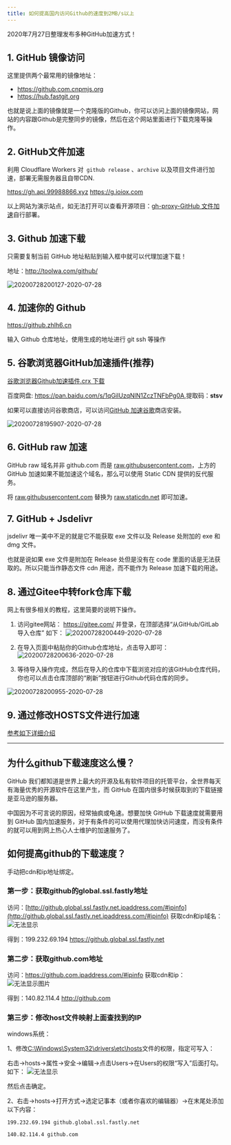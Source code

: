 ```yaml
---
title: 如何提高国内访问Github的速度到2MB/s以上
---
```







2020年7月27日整理发布多种GitHub加速方式！

## 1. GitHub 镜像访问

这里提供两个最常用的镜像地址：

* <https://github.com.cnpmjs.org>
* <https://hub.fastgit.org>


也就是说上面的镜像就是一个克隆版的Github，你可以访问上面的镜像网站，网站的内容跟Github是完整同步的镜像，然后在这个网站里面进行下载克隆等操作。

## 2. GitHub文件加速

利用 Cloudflare Workers 对` github release` 、`archive` 以及项目文件进行加速，部署无需服务器且自带CDN.

<https://gh.api.99988866.xyz>
<https://g.ioiox.com>

以上网站为演示站点，如无法打开可以查看开源项目：[gh-proxy-GitHub 文件加速](https://hunsh.net/archives/23/)自行部署。

## 3. Github 加速下载

只需要复制当前 GitHub 地址粘贴到输入框中就可以代理加速下载！

地址：<http://toolwa.com/github/>

![20200728200127-2020-07-28](https://raw.githubusercontent.com/alterhu2020/StorageHub/master/img/20200728200127-2020-07-28.png)

## 4. 加速你的 Github

<https://github.zhlh6.cn>

输入 Github 仓库地址，使用生成的地址进行 git ssh 等操作

## 5. 谷歌浏览器GitHub加速插件(推荐)

[ 谷歌浏览器Github加速插件.crx 下载](https://chrome.google.com/webstore/detail/github%E5%8A%A0%E9%80%9F/mfnkflidjnladnkldfonnaicljppahpg/related?hl=zh-CN)

百度网盘: <https://pan.baidu.com/s/1qGiIUzqNlN1ZczTNFbPg0A>,提取码：**stsv**

如果可以直接访问谷歌商店，可以访问[GitHub 加速谷歌](https://chrome.google.com/webstore/detail/github%E5%8A%A0%E9%80%9F/mfnkflidjnladnkldfonnaicljppahpg)商店安装。

![20200728195907-2020-07-28](https://raw.githubusercontent.com/alterhu2020/StorageHub/master/img/20200728195907-2020-07-28.png)




## 6. GitHub raw 加速

GitHub raw 域名并非 github.com 而是 [raw.githubusercontent.com](raw.githubusercontent.com)，上方的 GitHub 加速如果不能加速这个域名，那么可以使用 Static CDN 提供的反代服务。

将 [raw.githubusercontent.com](raw.githubusercontent.com) 替换为 [raw.staticdn.net](raw.staticdn.net) 即可加速。

## 7. GitHub + Jsdelivr

jsdelivr 唯一美中不足的就是它不能获取 exe 文件以及 Release 处附加的 exe 和 dmg 文件。

也就是说如果 exe 文件是附加在 Release 处但是没有在 code 里面的话是无法获取的。所以只能当作静态文件 cdn 用途，而不能作为 Release 加速下载的用途。

## 8. 通过Gitee中转fork仓库下载

网上有很多相关的教程，这里简要的说明下操作。
1. 访问gitee网站： <https://gitee.com/> 并登录，在顶部选择“从GitHub/GitLab导入仓库”
如下：
![20200728200449-2020-07-28](https://raw.githubusercontent.com/alterhu2020/StorageHub/master/img/20200728200449-2020-07-28.png)

2. 在导入页面中粘贴你的Github仓库地址，点击导入即可：
![20200728200636-2020-07-28](https://raw.githubusercontent.com/alterhu2020/StorageHub/master/img/20200728200636-2020-07-28.png)

3. 等待导入操作完成，然后在导入的仓库中下载浏览对应的该GitHub仓库代码，你也可以点击仓库顶部的“刷新”按钮进行Github代码仓库的同步。

![20200728200955-2020-07-28](https://raw.githubusercontent.com/alterhu2020/StorageHub/master/img/20200728200955-2020-07-28.png)


## 9. 通过修改HOSTS文件进行加速

[参考如下详细介绍](https://code.seniortesting.club/blog/2020/How-To-Speed-Github.html#如何提高github的下载速度？)

-------------------------------------------

## 为什么github下载速度这么慢？

GitHub 我们都知道是世界上最大的开源及私有软件项目的托管平台，全世界每天有海量优秀的开源软件在这里产生，而 GitHub 在国内很多时候获取到的下载链接是亚马逊的服务器。

中国因为不可言说的原因，经常抽疯或龟速。想要加快 GitHub 下载速度就需要用到 GitHub 国内加速服务，对于有条件的可以使用代理加快访问速度，而没有条件的就可以用到网上热心人士维护的加速服务了。

## 如何提高github的下载速度？
手动把cdn和ip地址绑定。

### 第一步：获取github的global.ssl.fastly地址
访问：[http://github.global.ssl.fastly.net.ipaddress.com/#ipinfo](http://github.global.ssl.fastly.net.ipaddress.com/#ipinfo)
获取cdn和ip域名：
![无法显示](http://p1.pstatp.com/large/pgc-image/04bff14df4a24b27a3c560790365fa23)

得到：199.232.69.194 	https://github.global.ssl.fastly.net

### 第二步：获取github.com地址
访问：https://github.com.ipaddress.com/#ipinfo
获取cdn和ip：
![无法显示图片](http://p1.pstatp.com/large/pgc-image/a746a0ec88294a668cd6446437021310)

得到：140.82.114.4 http://github.com

### 第三步：修改host文件映射上面查找到的IP
windows系统：

1、修改[C:\Windows\System32\drivers\etc\hosts](C:\Windows\System32\drivers\etc\hosts)文件的权限，指定可写入：

右击->hosts->属性->安全->编辑->点击Users->在Users的权限“写入”后面打勾。如下：
![无法显示](http://p3.pstatp.com/large/pgc-image/67de012d4d5d45b4bc52873c0f3199f8)

然后点击确定。

2、右击->hosts->打开方式->选定记事本（或者你喜欢的编辑器）->在末尾处添加以下内容：
```
199.232.69.194 github.global.ssl.fastly.net

140.82.114.4 github.com
```